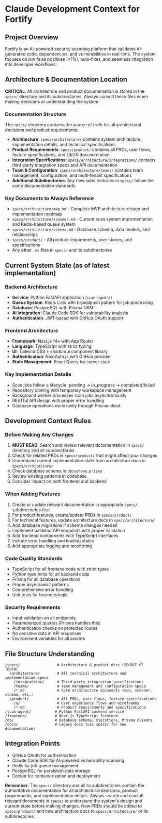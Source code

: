 # Claude Development Context for Fortify

## Project Overview
Fortify is an AI-powered security scanning platform that validates AI-generated code, dependencies, and vulnerabilities in real-time. The system focuses on low false positives (<1%), auto-fixes, and seamless integration into developer workflows.

## Architecture & Documentation Location
**CRITICAL**: All architecture and product documentation is stored in the `specs/` directory and its subdirectories. Always consult these files when making decisions or understanding the system:

### Documentation Structure
The `specs/` directory contains the source of truth for all architectural decisions and product requirements:

- **Architecture**: `specs/architecture/` contains system architecture, implementation details, and technical specifications
- **Product Requirements**: `specs/product/` contains all PRDs, user flows, feature specifications, and UI/UX documentation  
- **Integration Specifications**: `specs/architecture/integrations/` contains third-party integration specs and API documentation
- **Team & Configuration**: `specs/architecture/teams/` contains team management, configuration, and multi-tenant specifications
- **Additional Subdirectories**: Any new subdirectories in `specs/` follow the same documentation standards

### Key Documents to Always Reference
- `specs/architecture/mvp.md` - Complete MVP architecture design and implementation roadmap
- `specs/architecture/scanner.md` - Current scan system implementation and Redis-based queue system
- `specs/architecture/schema.md` - Database schema, data models, and relationships
- `specs/product/` - All product requirements, user stories, and specifications
- Any other `.md` files in `specs/` and its subdirectories

## Current System State (as of latest implementation)

### Backend Architecture
- **Service**: Python FastAPI application (`scan-agent/`)
- **Queue System**: Redis Lists with brpoplpush pattern for job processing
- **Database**: PostgreSQL with Prisma ORM
- **AI Integration**: Claude Code SDK for vulnerability analysis
- **Authentication**: JWT-based with GitHub OAuth support

### Frontend Architecture
- **Framework**: Next.js 14+ with App Router
- **Language**: TypeScript with strict typing
- **UI**: Tailwind CSS + shadcn/ui component library
- **Authentication**: NextAuth.js with GitHub provider
- **State Management**: React Query for server state

### Key Implementation Details
- Scan jobs follow a lifecycle: pending → in_progress → completed/failed
- Repository cloning with temporary workspace management
- Background worker processes scan jobs asynchronously
- RESTful API design with proper error handling
- Database operations exclusively through Prisma client

## Development Context Rules

### Before Making Any Changes
1. **MUST READ**: Search and review relevant documentation in `specs/` directory and all subdirectories
2. Check for related PRDs in `specs/product/` that might affect your changes
3. Understand current implementation state from architecture docs in `specs/architecture/`
4. Check database schema in `db/schema.prisma`
5. Review existing patterns in codebase
6. Consider impact on both frontend and backend

### When Adding Features
1. Create or update relevant documentation in appropriate `specs/` subdirectories first
2. For product features, create/update PRDs in `specs/product/`
3. For technical features, update architecture docs in `specs/architecture/`
4. Add database migrations if schema changes needed
5. Implement backend API endpoints with proper validation
6. Add frontend components with TypeScript interfaces
7. Include error handling and loading states
8. Add appropriate logging and monitoring

### Code Quality Standards
- TypeScript for all frontend code with strict types
- Python type hints for all backend code
- Prisma for all database operations
- Proper async/await patterns
- Comprehensive error handling
- Unit tests for business logic

### Security Requirements
- Input validation on all endpoints
- Parameterized queries (Prisma handles this)
- Authentication checks on protected routes
- No sensitive data in API responses
- Environment variables for all secrets

## File Structure Understanding
```
/specs/                 # Architecture & product docs (SOURCE OF TRUTH)
  /architecture/        # All technical architecture and implementation specs
    /integrations/      # Third-party integration specifications
    /teams/             # Team management and configuration specs
    /*.md               # Core architecture documents (mvp, scanner, schema, etc.)
  /product/             # All PRDs, user flows, feature specifications
    /u/                 # User experience flows and wireframes
    /*.md               # Product requirements and specifications
/scan-agent/           # Python FastAPI backend service
/frontend/             # Next.js TypeScript frontend
/db/                   # Database schema, migrations, Prisma clients
/docs/                 # Legacy docs (use specs/ for new documentation)
```

## Integration Points
- GitHub OAuth for authentication
- Claude Code SDK for AI-powered vulnerability scanning
- Redis for job queue management
- PostgreSQL for persistent data storage
- Docker for containerization and deployment

**Remember**: The `specs/` directory and all its subdirectories contain the authoritative documentation for all architectural decisions, product requirements, and implementation details. Always search and consult relevant documents in `specs/` to understand the system's design and current state before making changes. New PRDs should be added to `specs/product/` and new architecture docs to `specs/architecture/` or its subdirectories.